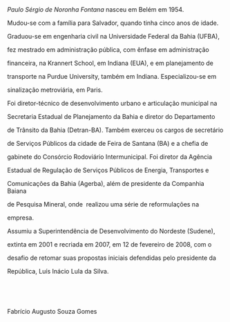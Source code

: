 

 



*Paulo Sérgio de Noronha Fontana* nasceu em Belém em 1954.



Mudou-se com a família para Salvador, quando tinha cinco anos de idade.

Graduou-se em engenharia civil na Universidade Federal da Bahia (UFBA),

fez mestrado em administração pública, com ênfase em administração

financeira, na Krannert School, em Indiana (EUA), e em planejamento de

transporte na Purdue University, também em Indiana. Especializou-se em

sinalização metroviária, em Paris.



Foi diretor-técnico de desenvolvimento urbano e articulação municipal na

Secretaria Estadual de Planejamento da Bahia e diretor do Departamento

de Trânsito da Bahia (Detran-BA). Também exerceu os cargos de secretário

de Serviços Públicos da cidade de Feira de Santana (BA) e a chefia de

gabinete do Consórcio Rodoviário Intermunicipal. Foi diretor da Agência

Estadual de Regulação de Serviços Públicos de Energia, Transportes e

Comunicações da Bahia (Agerba), além de presidente da Companhia Baiana

de Pesquisa Mineral, onde  realizou uma série de reformulações na

empresa.



Assumiu a Superintendência de Desenvolvimento do Nordeste (Sudene),

extinta em 2001 e recriada em 2007, em 12 de fevereiro de 2008, com o

desafio de retomar suas propostas iniciais defendidas pelo presidente da

República, Luís Inácio Lula da Silva.



 



 



Fabrício Augusto Souza Gomes



 



